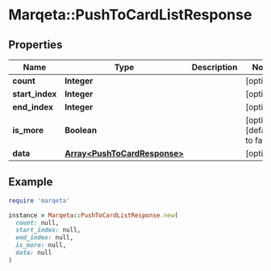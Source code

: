 # Marqeta::PushToCardListResponse

## Properties

| Name | Type | Description | Notes |
| ---- | ---- | ----------- | ----- |
| **count** | **Integer** |  | [optional] |
| **start_index** | **Integer** |  | [optional] |
| **end_index** | **Integer** |  | [optional] |
| **is_more** | **Boolean** |  | [optional][default to false] |
| **data** | [**Array&lt;PushToCardResponse&gt;**](PushToCardResponse.md) |  | [optional] |

## Example

```ruby
require 'marqeta'

instance = Marqeta::PushToCardListResponse.new(
  count: null,
  start_index: null,
  end_index: null,
  is_more: null,
  data: null
)
```

